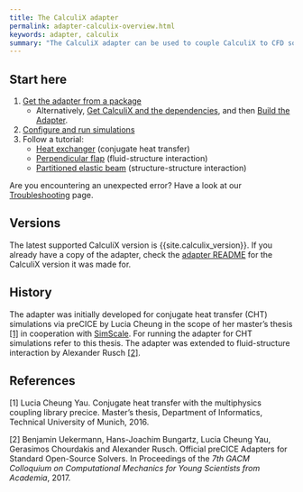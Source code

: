 ```yaml
---
title: The CalculiX adapter
permalink: adapter-calculix-overview.html
keywords: adapter, calculix
summary: "The CalculiX adapter can be used to couple CalculiX to CFD solvers for FSI or CHT application or even to couple CalculiX to itself."
---
```


## Start here

1. [Get the adapter from a package](adapter-calculix-get-adapter.html)
   - Alternatively, [Get CalculiX and the dependencies](adapter-calculix-get-calculix.html), and then [Build the Adapter](adapter-calculix-get-adapter.html).
2. [Configure and run simulations](adapter-calculix-config.html)
3. Follow a tutorial:
   - [Heat exchanger](tutorials-heat-exchanger.html) (conjugate heat transfer)
   - [Perpendicular flap](tutorials-perpendicular-flap.html) (fluid-structure interaction)
   - [Partitioned elastic beam](tutorials-partitioned-elastic-beam.html) (structure-structure interaction)

Are you encountering an unexpected error? Have a look at our [Troubleshooting](adapter-calculix-troubleshooting.html) page.

## Versions

The latest supported CalculiX version is {{site.calculix_version}}. If you already have a copy of the adapter, check the [adapter README](https://github.com/precice/calculix-adapter/blob/master/README.md) for the CalculiX version it was made for.

## History

The adapter was initially developed for conjugate heat transfer (CHT) simulations via preCICE by Lucia Cheung in the scope of her master’s thesis [[1]](https://www5.in.tum.de/pub/Cheung2016_Thesis.pdf) in cooperation with [SimScale](https://www.simscale.com/). For running the adapter for CHT simulations refer to this thesis. The adapter was extended to fluid-structure interaction by Alexander Rusch [[2]](https://www.gacm2017.uni-stuttgart.de/registration/Upload/ExtendedAbstracts/ExtendedAbstract_0138.pdf).

## References

[1] Lucia Cheung Yau. Conjugate heat transfer with the multiphysics coupling library precice. Master’s thesis, Department of Informatics, Technical University of Munich, 2016.

[2] Benjamin Uekermann, Hans-Joachim Bungartz, Lucia Cheung Yau, Gerasimos Chourdakis and Alexander Rusch. Official preCICE Adapters for Standard Open-Source Solvers. In Proceedings of the _7th GACM Colloquium on Computational Mechanics for Young Scientists from Academia_, 2017.
